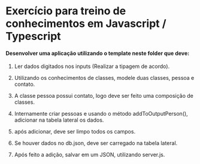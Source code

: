 # Exercício para treino de conhecimentos em Javascript / Typescript


#### Desenvolver uma aplicação utilizando o template neste folder que deve:

1. Ler dados digitados nos inputs (Realizar a tipagem de acordo).
2. Utilizando os conhecimentos de classes, modele duas classes, pessoa e contato.
3. A classe pessoa possui contato, logo deve ser feito uma composição de classes.
4. Internamente criar pessoas e usando o método addToOutputPerson(), adicionar na tabela lateral os dados.
5. após adicionar, deve ser limpo todos os campos.

6. Se houver dados no db.json, deve ser carregado na tabela lateral.
7. Após feito a adição, salvar em um JSON, utilizando server.js.